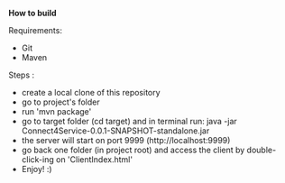 <b>How to build</b>

Requirements:
<ul>
    <li>Git</li>
    <li>Maven</li>
</ul>

Steps :
<ul>
<li>create a local clone of this repository</li>
<li>go to project's folder</li>
<li>run 'mvn package'</li>
<li>go to target folder (cd target) and in terminal run: java -jar Connect4Service-0.0.1-SNAPSHOT-standalone.jar</li>
<li>the server will start on port 9999 (http://localhost:9999)</li>
<li>go back one folder (in project root) and access the client by double-click-ing on 'ClientIndex.html'</li>
<li>Enjoy! :)</li>
</ul>
